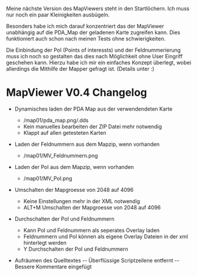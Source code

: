 Meine nächste Version des MapViewers steht in den Startlöchern.
Ich muss nur noch ein paar Kleinigkeiten ausbügeln.

Besonders habe ich mich darauf konzentriert das der MapViewer unabhängig auf die PDA_Map der geladenen Karte zugreifen kann.
Dies funktioniert auch schon nach meinen Tests ohne schwierigkeiten.

Die Einbindung der PoI (Points of interessts) und der Feldnummerierung muss ich noch so gestalten das dies nach Möglichkeit ohne User Eingriff geschehen kann. Hierzu habe ich mir ein einfaches Konzept überlegt, wobei allerdings die Mithilfe der Mapper gefragt ist. (Details unter :)

MapViewer V0.4 Changelog
========================
  + Dynamisches laden der PDA Map aus der verwendendeten Karte  
    - /map01/pda_map.png/.dds  
    - Kein manuelles bearbeiten der ZIP Datei mehr notwendig  
	- Klappt auf allen getesteten Karten  

  + Laden der Feldnummern aus dem Mapzip, wenn vorhanden
    - /map01/MV_Feldnummern.png
  
  + Laden der PoI aus dem Mapzip, wenn vorhanden
    - /map01/MV_PoI.png
  
  + Umschalten der Mapgroesse von 2048 auf 4096
	- Keine Einstellungen mehr in der XML notwendig
	+ ALT+M Umschalten der Mapgroesse von 2048 auf 4096

  + Durchschalten der PoI und Feldnummern
	+ Kann PoI und Feldnummern als seperates Overlay laden
    - Feldnummern und PoI können als eigene Overlay Dateien in der xml hinterlegt werden
    + Y Durchschalten der PoI und Feldnummern
	
  + Aufräumen des Quelltextes
    -- Überflüssige Scriptzeilene entfernt
	-- Bessere Kommentare eingefügt